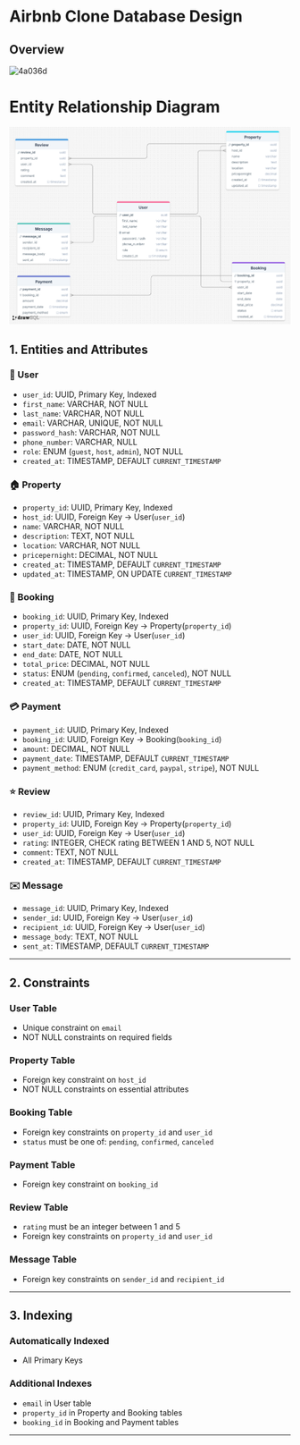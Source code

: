# Airbnb Clone Database Design

## Overview

![4a036d](https://github.com/user-attachments/assets/0bfc62e4-19fb-4a19-a405-9203189e6f0d)

# Entity Relationship Diagram
![](./ERD/erd.png)

## 1. Entities and Attributes

### 🧑 User

* `user_id`: UUID, Primary Key, Indexed
* `first_name`: VARCHAR, NOT NULL
* `last_name`: VARCHAR, NOT NULL
* `email`: VARCHAR, UNIQUE, NOT NULL
* `password_hash`: VARCHAR, NOT NULL
* `phone_number`: VARCHAR, NULL
* `role`: ENUM (`guest`, `host`, `admin`), NOT NULL
* `created_at`: TIMESTAMP, DEFAULT `CURRENT_TIMESTAMP`

### 🏠 Property

* `property_id`: UUID, Primary Key, Indexed
* `host_id`: UUID, Foreign Key → User(`user_id`)
* `name`: VARCHAR, NOT NULL
* `description`: TEXT, NOT NULL
* `location`: VARCHAR, NOT NULL
* `pricepernight`: DECIMAL, NOT NULL
* `created_at`: TIMESTAMP, DEFAULT `CURRENT_TIMESTAMP`
* `updated_at`: TIMESTAMP, ON UPDATE `CURRENT_TIMESTAMP`

### 📅 Booking

* `booking_id`: UUID, Primary Key, Indexed
* `property_id`: UUID, Foreign Key → Property(`property_id`)
* `user_id`: UUID, Foreign Key → User(`user_id`)
* `start_date`: DATE, NOT NULL
* `end_date`: DATE, NOT NULL
* `total_price`: DECIMAL, NOT NULL
* `status`: ENUM (`pending`, `confirmed`, `canceled`), NOT NULL
* `created_at`: TIMESTAMP, DEFAULT `CURRENT_TIMESTAMP`

### 💳 Payment

* `payment_id`: UUID, Primary Key, Indexed
* `booking_id`: UUID, Foreign Key → Booking(`booking_id`)
* `amount`: DECIMAL, NOT NULL
* `payment_date`: TIMESTAMP, DEFAULT `CURRENT_TIMESTAMP`
* `payment_method`: ENUM (`credit_card`, `paypal`, `stripe`), NOT NULL

### ⭐ Review

* `review_id`: UUID, Primary Key, Indexed
* `property_id`: UUID, Foreign Key → Property(`property_id`)
* `user_id`: UUID, Foreign Key → User(`user_id`)
* `rating`: INTEGER, CHECK rating BETWEEN 1 AND 5, NOT NULL
* `comment`: TEXT, NOT NULL
* `created_at`: TIMESTAMP, DEFAULT `CURRENT_TIMESTAMP`

### ✉️ Message

* `message_id`: UUID, Primary Key, Indexed
* `sender_id`: UUID, Foreign Key → User(`user_id`)
* `recipient_id`: UUID, Foreign Key → User(`user_id`)
* `message_body`: TEXT, NOT NULL
* `sent_at`: TIMESTAMP, DEFAULT `CURRENT_TIMESTAMP`

---

## 2. Constraints

### User Table

* Unique constraint on `email`
* NOT NULL constraints on required fields

### Property Table

* Foreign key constraint on `host_id`
* NOT NULL constraints on essential attributes

### Booking Table

* Foreign key constraints on `property_id` and `user_id`
* `status` must be one of: `pending`, `confirmed`, `canceled`

### Payment Table

* Foreign key constraint on `booking_id`

### Review Table

* `rating` must be an integer between 1 and 5
* Foreign key constraints on `property_id` and `user_id`

### Message Table

* Foreign key constraints on `sender_id` and `recipient_id`

---

## 3. Indexing

### Automatically Indexed

* All Primary Keys

### Additional Indexes

* `email` in User table
* `property_id` in Property and Booking tables
* `booking_id` in Booking and Payment tables

---
